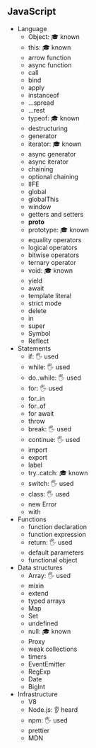 ## JavaScript

- Language
  - Object: 🎓 known
  - this: 🎓 known
  - arrow function
  - async function
  - call
  - bind
  - apply
  - instanceof
  - ...spread
  - ...rest
  - typeof: 🎓 known
  - destructuring
  - generator
  - iterator: 🎓 known
  - async generator
  - async iterator
  - chaining
  - optional chaining
  - IIFE
  - global
  - globalThis
  - window
  - getters and setters
  - __proto__
  - prototype: 🎓 known
  - equality operators
  - logical operators
  - bitwise operators
  - ternary operator
  - void: 🎓 known
  - yield
  - await
  - template literal
  - strict mode
  - delete
  - in
  - super
  - Symbol
  - Reflect
- Statements
  - if: 🖐️ used
  - while: 🖐️ used
  - do..while: 🖐️ used
  - for: 🖐️ used
  - for..in
  - for..of
  - for await
  - throw
  - break: 🖐️ used
  - continue: 🖐️ used
  - import
  - export
  - label
  - try..catch: 🎓 known
  - switch: 🖐️ used
  - class: 🖐️ used
  - new Error
  - with
- Functions
  - function declaration
  - function expression
  - return: 🖐️ used
  - default parameters
  - functional object
- Data structures
  - Array: 🖐️ used
  - mixin
  - extend
  - typed arrays
  - Map
  - Set
  - undefined
  - null: 🎓 known
  - Proxy
  - weak collections
  - timers
  - EventEmitter
  - RegExp
  - Date
  - BigInt
- Infrastructure
  - V8
  - Node.js: 👂 heard
  - npm: 🖐️ used
  - prettier
  - MDN
